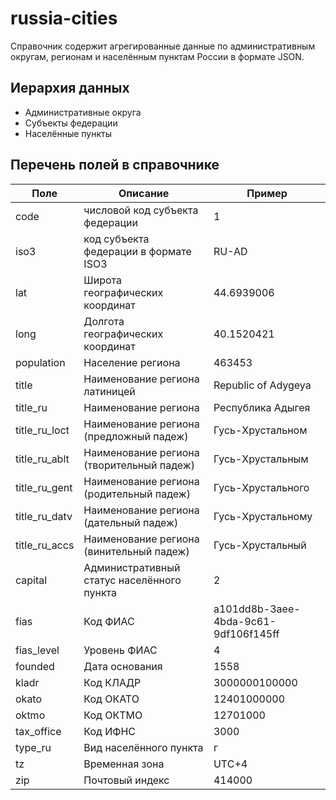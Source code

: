 # russia-cities
Справочник содержит агрегированные данные по административным округам, регионам и населённым пунктам России в формате JSON.

## Иерархия данных

* Административные округа
 * Субъекты федерации
  * Населённые пункты
  
## Перечень полей в справочнике

| Поле | Описание | Пример |
| ---- | -------- | -------- |
|  code | числовой код субъекта федерации | 1 |
|  iso3 | код субъекта федерации в формате ISO3 | RU-AD |
|  lat | Широта географических координат | 44.6939006 |
|  long | Долгота географических координат | 40.1520421 |
|  population | Население региона | 463453 |
|  title | Наименование региона латиницей | Republic of Adygeya |
|  title_ru | Наименование региона | Республика Адыгея |
|  title_ru_loct | Наименование региона (предложный падеж) | Гусь-Хрустальном |
|  title_ru_ablt | Наименование региона (творительный падеж) | Гусь-Хрустальным |
|  title_ru_gent | Наименование региона (родительный падеж) | Гусь-Хрустального |
|  title_ru_datv | Наименование региона (дательный падеж) | Гусь-Хрустальному |
|  title_ru_accs | Наименование региона (винительный падеж) | Гусь-Хрустальный |
|  capital | Административный статус населённого пункта | 2 |
|  fias | Код ФИАС | a101dd8b-3aee-4bda-9c61-9df106f145ff |
|  fias_level | Уровень ФИАС | 4 |
|  founded | Дата основания | 1558 |
|  kladr | Код КЛАДР | 3000000100000 |
|  okato | Код ОКАТО | 12401000000 |
|  oktmo | Код ОКТМО | 12701000 |
|  tax_office | Код ИФНС | 3000 |
|  type_ru | Вид населённого пункта | г |
|  tz | Временная зона | UTC+4 |
|  zip | Почтовый индекс | 414000 |
